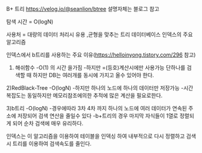 B+ 트리
https://velog.io/@seanlion/btree
설명자체는 블로그 참고

탐색 시간  = O(logN)


사용처 = 대량의 데이터 처리시 유용 ,균형을 맞추는 트리
데이터베이스 인덱스의 주요 알고리즘

인덱스에서 b트리를 사용하는 주요 이유(https://helloinyong.tistory.com/296 참고)
1) 해쉬함수 
-O(1) 의 시간 을가짐
-하지만 =(등호)계산시에만 사용가능 단하나를 검색할 때 하지만 DB는 여러개를 동시에 가지고 올수 있어야 한다.

2)RedBlack-Tree
-O(logN)
-하지만 하나의 노드에 하나의 데이터만 저장가능
-시간 복잡도는 동일하지만 메모리참조에의한 추적에 많은 계산을 필요로한다.

3)b트리
-O(logN)
-경우에따라 3차 4차 까지 하나의 노드에 여러 데이터가 연속된 주소에 저장되어 검색 연산을 줄일수 있다
-b+트리의 경우 마지막 자식들이 1열로 정렬되게 되어 순차 검색에 매우 유리하다.

인덱스는 이 알고리즘을 이용하여
테이블을 인덱싱 하여 내부적으로 다시 정렬하고 검색시 트리를 이용하여 검색속도를 줄인다.